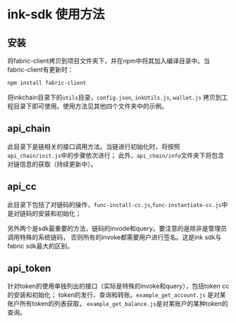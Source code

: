 # ink-sdk 使用方法

## 安装
将fabric-client拷贝到项目文件夹下，并在npm中将其加入编译目录中。当fabric-client有更新时：

```javascript 1.8
npm install fabric-client
```

将inkchain目录下的`utils`目录，`config.json`, `inkUtils.js`, `wallet.js` 拷贝到工程目录下即可使用。使用方法见其他四个文件夹中的示例。

## api_chain
此目录下是链相关的接口调用方法。当链进行初始化时，将按照`api_chain/init.js`中的步骤依次进行；
此外，`api_chain/info`文件夹下将包含对链信息的获取（持续更新中）。
## api_cc
此目录下包括了对链码的操作，`func-install-cc.js`,`func-instantiate-cc.js`中是对链码的安装和初始化；

另外两个是sdk最重要的方法，链码的invode和query。要注意的是除非是管理员调用特殊的系统链码，
否则所有的invoke都需要用户进行签名。这是ink sdk与fabric sdk最大的区别。

## api_token

针对token的使用单独列出的接口（实际是特殊的invoke和query），包括token cc的安装和初始化；
token的发行、查询和转账。`example_get_account.js` 是对某账户所有token的列表获取，
`example_get_balance.js`是对某账户的某种token的查询。